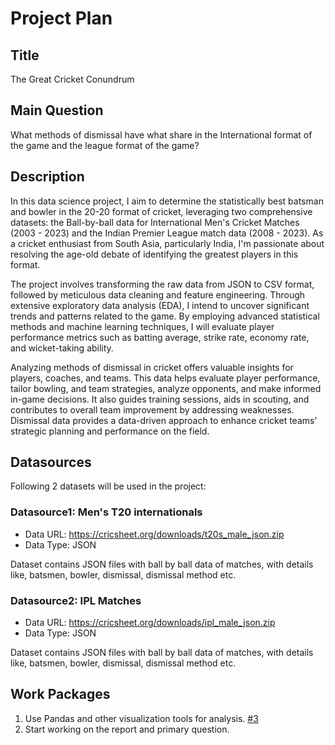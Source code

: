 # Project Plan

## Title
<!-- Give your project a short title. -->
The Great Cricket Conundrum

## Main Question

<!-- Think about one main question you want to answer based on the data. -->
What methods of dismissal have what share in the International format of the game and the league format of the game?

## Description

<!-- Describe your data science project in max. 200 words. Consider writing about why and how you attempt it. -->
In this data science project, I aim to determine the statistically best batsman and bowler in the 20-20 format of cricket, leveraging two comprehensive datasets: the Ball-by-ball data for International Men's Cricket Matches (2003 - 2023) and the Indian Premier League match data (2008 - 2023). As a cricket enthusiast from South Asia, particularly India, I'm passionate about resolving the age-old debate of identifying the greatest players in this format.

The project involves transforming the raw data from JSON to CSV format, followed by meticulous data cleaning and feature engineering. Through extensive exploratory data analysis (EDA), I intend to uncover significant trends and patterns related to the game. By employing advanced statistical methods and machine learning techniques, I will evaluate player performance metrics such as batting average, strike rate, economy rate, and wicket-taking ability.


Analyzing methods of dismissal in cricket offers valuable insights for players, coaches, and teams. This data helps evaluate player performance, tailor bowling, and team strategies, analyze opponents, and make informed in-game decisions. It also guides training sessions, aids in scouting, and contributes to overall team improvement by addressing weaknesses. Dismissal data provides a data-driven approach to enhance cricket teams' strategic planning and performance on the field.

## Datasources

<!-- Describe each datasources you plan to use in a section. Use the prefix "DatasourceX" where X is the id of the datasource. -->
Following 2 datasets will be used in the project:

### Datasource1: Men's T20 internationals
<!-- * Metadata URL: https://mobilithek.info/offers/-6901989592576801458 -->
* Data URL: https://cricsheet.org/downloads/t20s_male_json.zip
* Data Type: JSON
  
Dataset contains JSON files with ball by ball data of matches, with details like, batsmen, bowler, dismissal, dismissal method etc.

### Datasource2: IPL Matches
<!-- * Metadata URL: https://mobilithek.info/offers/-6901989592576801458 -->
* Data URL: https://cricsheet.org/downloads/ipl_male_json.zip
* Data Type: JSON

Dataset contains JSON files with ball by ball data of matches, with details like, batsmen, bowler, dismissal, dismissal method etc.

## Work Packages

<!-- List of work packages ordered sequentially, each pointing to an issue with more details. -->

1. Use Pandas and other visualization tools for analysis. [#3][i3]
2. Start working on the report and primary question.


[i3]: https://github.com/vaishnavnegi/made-Vaishnav-Negi-23114574/issues/3
